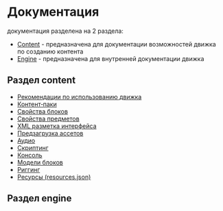 # Документация

документация разделена на 2 раздела:

- [Content](content/) - предназначена для документации возможностей движка по созданию контента
- [Engine](engine/) - предназначена для внутренней документации движка

## Раздел content

- [Рекомендации по использованию движка](content/engine-use-recommendations.md)
- [Контент‐паки](content/content-packs.md)
- [Свойства блоков](content/block-properties.md)
- [Свойства предметов](content/item-properties.md)
- [XML разметка интерфейса](content/xml-ui-layouts.md)
- [Предзагрузка ассетов](content/assets-preload.md)
- [Аудио](content/audio.md)
- [Скриптинг](content/scripting.md)
- [Консоль](content/console.md)
- [Модели блоков](content/block-models.md)
- [Риггинг](content/rigging.md)
- [Ресурсы (resources.json)](content/resources.md)

## Раздел engine
